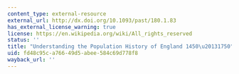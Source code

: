 ```yaml
---
content_type: external-resource
external_url: http://dx.doi.org/10.1093/past/180.1.83
has_external_license_warning: true
license: https://en.wikipedia.org/wiki/All_rights_reserved
status: ''
title: "Understanding the Population History of England 1450\u20131750"
uid: fd48c95c-a766-49d5-abee-584c69d778f8
wayback_url: ''
---
```

